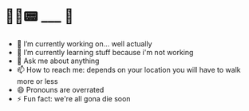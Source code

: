 
# 🤹‍♀️📟 ___ 📡

- 🔭 I’m currently working on... well actually 
- 🌱 I’m currently learning stuff because i'm not working
- 💬 Ask me about anything
- 📫 How to reach me: depends on your location you will have to walk more or less
- 😄 Pronouns are overrated
- ⚡ Fun fact: we're all gona die soon
